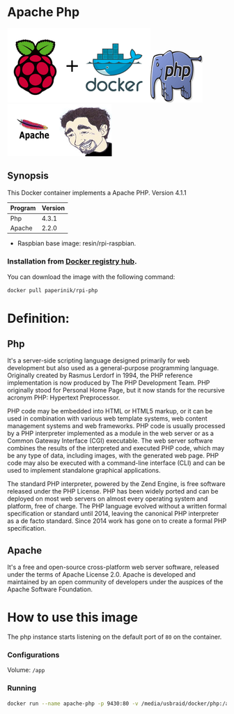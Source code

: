 # Apache Php

![docker_logo](https://raw.githubusercontent.com/brunocantisano/rpi-php/master/files/docker.png)![docker_php_logo](https://raw.githubusercontent.com/brunocantisano/rpi-php/master/files/php-logo.png)![docker_apache_logo](https://raw.githubusercontent.com/brunocantisano/rpi-php/master/files/apache-logo.png)![docker_paperinik_logo](https://raw.githubusercontent.com/brunocantisano/rpi-php/master/files/docker_paperinik_120x120.png)

## Synopsis
This Docker container implements a Apache PHP. Version 4.1.1

| Program          | Version   |
| ---------------- |:----------|
| Php              | 4.3.1     |
| Apache           | 2.2.0     |

 * Raspbian base image: resin/rpi-raspbian.
 
### Installation from [Docker registry hub](https://registry.hub.docker.com/u/paperinik/rpi-php/).

You can download the image with the following command:

```bash
docker pull paperinik/rpi-php
```

# Definition:

Php
----

It's a server-side scripting language designed primarily for web development but also used as a general-purpose programming 
language. Originally created by Rasmus Lerdorf in 1994, the PHP reference implementation is now produced by The PHP 
Development Team. PHP originally stood for Personal Home Page, but it now stands for the recursive acronym PHP: 
Hypertext Preprocessor.

PHP code may be embedded into HTML or HTML5 markup, or it can be used in combination with various web template systems, 
web content management systems and web frameworks. PHP code is usually processed by a PHP interpreter implemented as a module 
in the web server or as a Common Gateway Interface (CGI) executable. The web server software combines the results of the 
interpreted and executed PHP code, which may be any type of data, including images, with the generated web page. PHP code may 
also be executed with a command-line interface (CLI) and can be used to implement standalone graphical applications.

The standard PHP interpreter, powered by the Zend Engine, is free software released under the PHP License. PHP has been widely
ported and can be deployed on most web servers on almost every operating system and platform, free of charge. The PHP language 
evolved without a written formal specification or standard until 2014, leaving the canonical PHP interpreter as a de facto 
standard. Since 2014 work has gone on to create a formal PHP specification.

Apache
----

It's a free and open-source cross-platform web server software, released under the terms of Apache License 2.0. 
Apache is developed and maintained by an open community of developers under the auspices of the Apache Software Foundation.

# How to use this image

The php instance starts listening on the default port of `80` on the container.

### Configurations
Volume: `/app`

### Running

```bash
docker run --name apache-php -p 9430:80 -v /media/usbraid/docker/php:/app paperinik/rpi-php
```